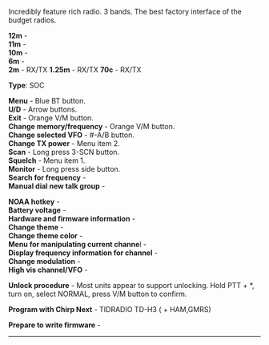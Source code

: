 Incredibly feature rich radio. 3 bands.  The best factory interface of the budget radios.

**12m** -  
**11m** -  
**10m** -  
**6m** -  
**2m** -  RX/TX
**1.25m** -  RX/TX
**70c** -  RX/TX

**Type**: SOC

**Menu** -  Blue BT button.  
**U/D** -  Arrow buttons.  
**Exit** -  Orange V/M button.  
**Change memory/frequency** -  Orange V/M button.  
**Change selected VFO** -  #-A/B button.  
**Change TX power** -  Menu item 2.  
**Scan** -  Long press 3-SCN button.  
**Squelch** -  Menu item 1.  
**Monitor** -  Long press side button.  
**Search for frequency** -  
**Manual dial new talk group** -  



**NOAA hotkey** -  
**Battery voltage** -  
**Hardware and firmware information** -  
**Change theme** -  
**Change theme color** -  
**Menu for manipulating current channe**l -  
**Display frequency information for channel** -  
**Change modulation** -  
**High vis channel/VFO** -  


**Unlock procedure** -  Most units appear to support unlocking.
Hold PTT + *, turn on, select NORMAL, press V/M button to confirm.  

**Program with Chirp Next** -  TIDRADIO TD-H3 ( + HAM,GMRS)

**Prepare to write firmware** -  
***